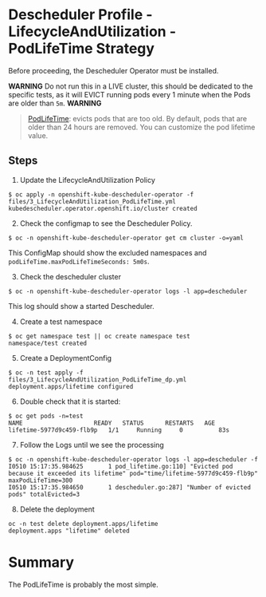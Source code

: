 # Descheduler Profile - LifecycleAndUtilization - PodLifeTime Strategy

Before proceeding, the Descheduler Operator must be installed.

**WARNING**
Do not run this in a LIVE cluster, this should be dedicated to the specific tests, as it will EVICT running pods every 1 minute when the Pods are older than `5m`.
**WARNING**

> [PodLifeTime](https://github.com/kubernetes-sigs/descheduler#podlifetime): evicts pods that are too old. By default, pods that are older than 24 hours are removed. You can customize the pod lifetime value.

## Steps

1. Update the LifecycleAndUtilization Policy

```
$ oc apply -n openshift-kube-descheduler-operator -f files/3_LifecycleAndUtilization_PodLifeTime.yml
kubedescheduler.operator.openshift.io/cluster created
```

2. Check the configmap to see the Descheduler Policy. 

```
$ oc -n openshift-kube-descheduler-operator get cm cluster -o=yaml
```

This ConfigMap should show the excluded namespaces and `podLifeTime.maxPodLifeTimeSeconds: 5m0s`.

3. Check the descheduler cluster 

```
$ oc -n openshift-kube-descheduler-operator logs -l app=descheduler 
```

This log should show a started Descheduler.

4. Create a test namespace

```
$ oc get namespace test || oc create namespace test
namespace/test created
```

5. Create a DeploymentConfig

```
$ oc -n test apply -f files/3_LifecycleAndUtilization_PodLifeTime_dp.yml
deployment.apps/lifetime configured
```

6. Double check that it is started:

```
$ oc get pods -n=test       
NAME                    READY   STATUS      RESTARTS   AGE
lifetime-5977d9c459-flb9p   1/1     Running     0          83s
```

7. Follow the Logs until we see the processing

```
$ oc -n openshift-kube-descheduler-operator logs -l app=descheduler -f                                
I0510 15:17:35.984625       1 pod_lifetime.go:110] "Evicted pod because it exceeded its lifetime" pod="time/lifetime-5977d9c459-flb9p" maxPodLifeTime=300
I0510 15:17:35.984650       1 descheduler.go:287] "Number of evicted pods" totalEvicted=3
```

8. Delete the deployment

```
oc -n test delete deployment.apps/lifetime
deployment.apps "lifetime" deleted
```

# Summary

The PodLifeTime is probably the most simple.